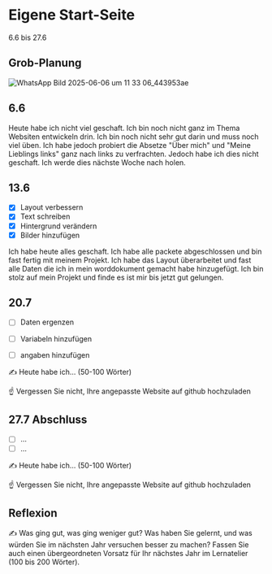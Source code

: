 # Eigene Start-Seite

6.6 bis 27.6

## Grob-Planung

![WhatsApp Bild 2025-06-06 um 11 33 06_443953ae](https://github.com/user-attachments/assets/a67c5ba7-a9a8-4c21-b1bf-6a6c74cd1e57)


## 6.6

Heute habe ich nicht viel geschaft. Ich bin noch nicht ganz im Thema Websiten entwickeln drin. Ich bin noch nicht sehr gut darin und muss noch viel üben. Ich habe jedoch probiert die Absetze "Über mich" und "Meine Lieblings links" ganz nach links zu verfrachten. Jedoch habe ich dies nicht geschaft. Ich werde dies nächste Woche nach holen.

## 13.6

- [x] Layout verbessern
- [x] Text schreiben
- [x] Hintergrund verändern
- [x] Bilder hinzufügen

Ich habe heute alles geschaft. Ich habe alle packete abgeschlossen und bin fast fertig mit meinem Projekt. Ich habe das Layout überarbeitet und fast alle Daten die ich in mein worddokument gemacht habe hinzugefügt. Ich bin stolz auf mein Projekt und finde es ist mir bis jetzt gut gelungen.

## 20.7

- [ ] Daten ergenzen
- [ ] Variabeln hinzufügen
- [ ] angaben hinzufügen


✍️ Heute habe ich... (50-100 Wörter)

☝️ Vergessen Sie nicht, Ihre angepasste Website auf github hochzuladen

## 27.7 Abschluss

- [ ] ...
- [ ] ...

✍️ Heute habe ich... (50-100 Wörter)

☝️ Vergessen Sie nicht, Ihre angepasste Website auf github hochzuladen

## Reflexion

✍️ Was ging gut, was ging weniger gut? Was haben Sie gelernt, und was würden Sie im nächsten Jahr versuchen besser zu machen? Fassen Sie auch einen übergeordneten Vorsatz für Ihr nächstes Jahr im Lernatelier (100 bis 200 Wörter).
